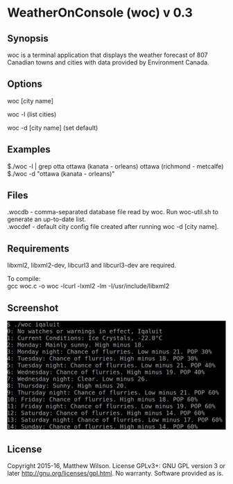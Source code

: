 # WeatherOnConsole (woc) v 0.3

## Synopsis

woc is a terminal application that displays the weather forecast of 807 Canadian towns and cities with data provided by Environment Canada. 

## Options
 
woc \[city name\]

woc -l \(list cities\)

woc -d \[city name\] \(set default\)

## Examples
$./woc -l | grep otta
ottawa (kanata - orleans)
ottawa (richmond - metcalfe) 
$./woc -d "ottawa (kanata - orleans)"
 
## Files
.wocdb - comma-separated database file read by woc. Run woc-util.sh to generate an up-to-date list. 		
.wocdef - default city config file created after running woc -d \[city name\].

## Requirements

libxml2, libxml2-dev, libcurl3 and libcurl3-dev are required.

To compile:  
gcc woc.c -o woc -lcurl -lxml2 -lm -I/usr/include/libxml2

## Screenshot

![alt text](img/screenshot.jpg "woc")

## License

Copyright 2015-16, Matthew Wilson. 
License GPLv3+: GNU GPL version 3 or later http://gnu.org/licenses/gpl.html.
No warranty. Software provided as is.
